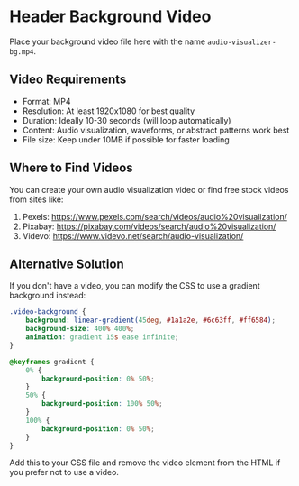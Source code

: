 # Header Background Video

Place your background video file here with the name `audio-visualizer-bg.mp4`.

## Video Requirements

- Format: MP4
- Resolution: At least 1920x1080 for best quality
- Duration: Ideally 10-30 seconds (will loop automatically)
- Content: Audio visualization, waveforms, or abstract patterns work best
- File size: Keep under 10MB if possible for faster loading

## Where to Find Videos

You can create your own audio visualization video or find free stock videos from sites like:

1. Pexels: https://www.pexels.com/search/videos/audio%20visualization/
2. Pixabay: https://pixabay.com/videos/search/audio%20visualization/
3. Videvo: https://www.videvo.net/search/audio-visualization/

## Alternative Solution

If you don't have a video, you can modify the CSS to use a gradient background instead:

```css
.video-background {
    background: linear-gradient(45deg, #1a1a2e, #6c63ff, #ff6584);
    background-size: 400% 400%;
    animation: gradient 15s ease infinite;
}

@keyframes gradient {
    0% {
        background-position: 0% 50%;
    }
    50% {
        background-position: 100% 50%;
    }
    100% {
        background-position: 0% 50%;
    }
}
```

Add this to your CSS file and remove the video element from the HTML if you prefer not to use a video. 